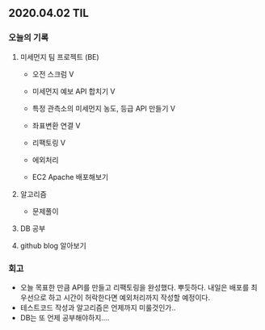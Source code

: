 ## 2020.04.02 TIL

### 오늘의 기록

1. 미세먼지 팀 프로젝트 (BE)

   - 오전 스크럼 V
   - 미세먼지 예보 API 합치기 V
   - 특정 관측소의 미세먼지 농도, 등급 API 만들기 V
   - 좌표변환 연결 V
   - 리팩토링 V
   - 에외처리

   - EC2 Apache 배포해보기

2. 알고리즘

   - 문제풀이

3. DB 공부

4. github blog 알아보기 

### 회고

- 오늘 목표한 만큼 API를 만들고 리팩토링을  완성했다. 뿌듯하다. 내일은 배포를 최우선으로 하고 시간이 허락한다면 예외처리까지 작성할 예정이다.
- 테스트코드 작성과 알고리즘은 언제까지 미룰것인가..
- DB는 또 언제 공부해야하지....
